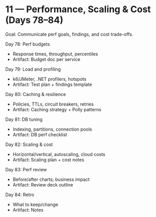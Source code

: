 # 11 — Performance, Scaling & Cost (Days 78–84)

Goal: Communicate perf goals, findings, and cost trade-offs.

Day 78: Perf budgets
- Response times, throughput, percentiles
- Artifact: Budget doc per service

Day 79: Load and profiling
- k6/JMeter, .NET profilers, hotspots
- Artifact: Test plan + findings template

Day 80: Caching & resilience
- Policies, TTLs, circuit breakers, retries
- Artifact: Caching strategy + Polly patterns

Day 81: DB tuning
- Indexing, partitions, connection pools
- Artifact: DB perf checklist

Day 82: Scaling & cost
- Horizontal/vertical, autoscaling, cloud costs
- Artifact: Scaling plan + cost notes

Day 83: Perf review
- Before/after charts; business impact
- Artifact: Review deck outline

Day 84: Retro
- What to keep/change
- Artifact: Notes
